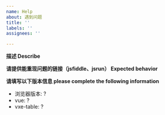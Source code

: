 ```yaml
---
name: Help
about: 遇到问题
title: ''
labels: ''
assignees: ''

---
```


**描述 Describe**


**请提供能重现问题的链接（jsfiddle、jsrun） Expected behavior**


**请填写以下版本信息 please complete the following information**
 - 浏览器版本: ?
 - vue: ?
 - vxe-table: ?
